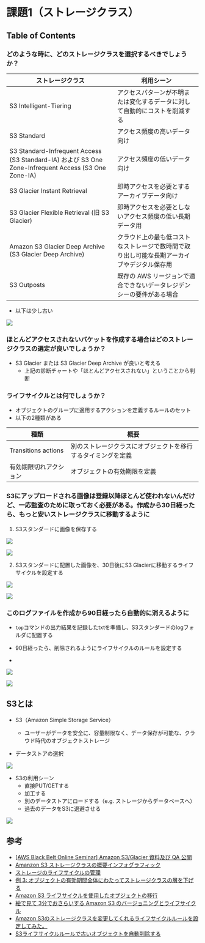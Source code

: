 # 課題1（ストレージクラス）

## Table of Contents
<!-- START doctoc -->
<!-- END doctoc -->

### どのような時に、どのストレージクラスを選択するべきでしょうか？

|ストレージクラス|利用シーン|
|-------------|-----------------------------|
|S3 Intelligent-Tiering|アクセスパターンが不明または変化するデータに対して自動的にコストを削減する|
|S3 Standard|アクセス頻度の高いデータ向け|
|S3 Standard-Infrequent Access (S3 Standard-IA) および S3 One Zone-Infrequent Access (S3 One Zone-IA)|アクセス頻度の低いデータ向け|
|S3 Glacier Instant Retrieval|即時アクセスを必要とするアーカイブデータ向け|
|S3 Glacier Flexible Retrieval (旧 S3 Glacier)|即時アクセスを必要としないアクセス頻度の低い長期データ用|
|Amazon S3 Glacier Deep Archive (S3 Glacier Deep Archive)|クラウド上の最も低コストなストレージで数時間で取り出し可能な長期アーカイブやデジタル保存用|
|S3 Outposts|既存の AWS リージョンで適合できないデータレジデンシーの要件がある場合|

- 以下は少し古い

![](../../assets/../../assets/aws_s3_storage_class.png)

### ほとんどアクセスされないバケットを作成する場合はどのストレージクラスの選定が良いでしょうか？

- S3 Glacier または S3 Glacier Deep Archive が良いと考える
  - 上記の診断チャートや「ほとんどアクセスされない」ということから判断

### ライフサイクルとは何でしょうか？

- オブジェクトのグループに適用するアクションを定義するルールのセット
- 以下の2種類がある

|種類|概要|
|----|------------------|
|Transitions actions|別のストレージクラスにオブジェクトを移行するタイミングを定義|
|有効期限切れアクション|オブジェクトの有効期限を定義|

### S3にアップロードされる画像は登録以降ほとんど使われないんだけど、一応監査のために取っておく必要がある。作成から30日経ったら、もっと安いストレージクラスに移動するように

1. S3スタンダードに画像を保存する

![](../../assets/../../assets/aws_s3_create_bucket.png)

![](../../assets/../../assets/aws_s3_storage_class_setting.png)

2. S3スタンダードに配置した画像を、30日後にS3 Glacierに移動するライフサイクルを設定する

![](../../assets/../../assets/aws_s3_create_lifecycle_1.png)

![](../../assets/../../assets/aws_s3_create_lifecycle_2.png)

### このログファイルを作成から90日経ったら自動的に消えるように

- `top`コマンドの出力結果を記録したtxtを準備し、S3スタンダードのlogフォルダに配置する

- 90日経ったら、削除されるようにライフサイクルのルールを設定する
- 

![](../../assets/../../assets/aws_s3_create_lifecycle_3.png)

![](../../assets/../../assets/aws_s3_create_lifecycle_4.png)

## S3とは

- S3（Amazon Simple Storage Service）
  - ユーザーがデータを安全に、容量制限なく、データ保存が可能な、クラウド時代のオブジェクトストレージ

- データストアの選択

![](../../assets/../../assets/aws_s3_datastore.png)

- S3の利用シーン
  - 直接PUT/GETする
  - 加工する
  - 別のデータストアにロードする（e.g. ストレージからデータベースへ）
  - 過去のデータをS3に退避させる

![](../../assets/../../assets/aws_s3_use.png)

## 参考

- [[AWS Black Belt Online Seminar] Amazon S3/Glacier 資料及び QA 公開](https://aws.amazon.com/jp/blogs/news/webinar-bb-amazon-s3-glacier-2019/)
- [Amanzon S3 ストレージクラスの概要インフォグラフィック](https://aws.amazon.com/jp/s3/storage-classes-infographic/)
- [ストレージのライフサイクルの管理](https://docs.aws.amazon.com/ja_jp/AmazonS3/latest/userguide/object-lifecycle-mgmt.html)
- [例 3: オブジェクトの有効期間全体にわたってストレージクラスの層を下げる](https://docs.aws.amazon.com/ja_jp/AmazonS3/latest/userguide/lifecycle-configuration-examples.html#lifecycle-config-conceptual-ex3)
- [Amazon S3 ライフサイクルを使用したオブジェクトの移行](https://docs.aws.amazon.com/ja_jp/AmazonS3/latest/userguide/lifecycle-transition-general-considerations.html#lifecycle-general-considerations-transition-sc)
- [絵で見て 3分でおさらいする Amazon S3 のバージョニングとライフサイクル](https://dev.classmethod.jp/articles/3minutes-s3-versioning-lifecycle/)
- [Amazon S3のストレージクラスを変更してくれるライフサイクルルールを設定してみた。](https://dev.classmethod.jp/articles/lim-s3-lifecycle-rules/)
- [S3ライフサイクルルールで古いオブジェクトを自動削除する](https://nakada-r.com/2021/01/s3-lifecycle/#toc2)